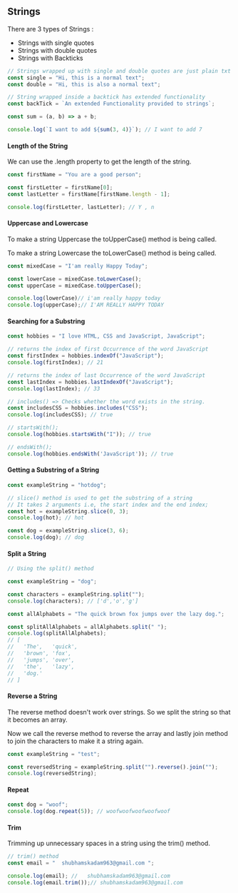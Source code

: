 ## Strings

There  are 3 types of Strings :

- Strings with single quotes
- Strings with double quotes
- Strings with Backticks

```js
// Strings wrapped up with single and double quotes are just plain txt
const single = "Hi, this is a normal text";
const double = "Hi, this is also a normal text";

// String wrapped inside a backtick has extended functionality
const backTick = `An extended Functionality provided to strings`;

const sum = (a, b) => a + b;

console.log(`I want to add ${sum(3, 4)}`); // I want to add 7

```

#### Length of the String

We can use the .length property to get the length of the string.  

```js
const firstName = "You are a good person";

const firstLetter = firstName[0];
const lastLetter = firstName[firstName.length - 1];

console.log(firstLetter, lastLetter); // Y , n
```

#### Uppercase and Lowercase

To make a string Uppercase the toUpperCase() method is being called. 

To make a string Lowercase the toLowerCase() method is being called.

```js
const mixedCase = "I'am really Happy Today";

const lowerCase = mixedCase.toLowerCase();
const upperCase = mixedCase.toUpperCase();

console.log(lowerCase)// i'am really happy today
console.log(upperCase);// I'AM REALLY HAPPY TODAY
```

#### Searching for a Substring

```js
const hobbies = "I love HTML, CSS and JavaScript, JavaScript";

// returns the index of first Occurrence of the word JavaScript
const firstIndex = hobbies.indexOf("JavaScript");
console.log(firstIndex); // 21

// returns the index of last Occurrence of the word JavaScript
const lastIndex = hobbies.lastIndexOf("JavaScript");
console.log(lastIndex); // 33

// includes() => Checks whether the word exists in the string.
const includesCSS = hobbies.includes("CSS");
console.log(includesCSS); // true

// startsWith();
console.log(hobbies.startsWith("I")); // true

// endsWith();
console.log(hobbies.endsWith('JavaScript')); // true

```

#### Getting a Substring of a String

```js
const exampleString = "hotdog";

// slice() method is used to get the substring of a string
// It takes 2 arguments i.e, the start index and the end index;
const hot = exampleString.slice(0, 3);
console.log(hot); // hot

const dog = exampleString.slice(3, 6);
console.log(dog); // dog
```

#### Split a String

```js
// Using the split() method

const exampleString = "dog";

const characters = exampleString.split("");
console.log(characters); // ['d','o','g']

const allAlphabets = "The quick brown fox jumps over the lazy dog.";

const splitAllAlphabets = allAlphabets.split(" ");
console.log(splitAllAlphabets); 
// [
//   'The',   'quick',
//   'brown', 'fox',
//   'jumps', 'over',
//   'the',   'lazy',
//   'dog.'
// ]

```

#### Reverse a String

The reverse method doesn't work over strings. So we split the string so that it becomes an array. 

Now we call the reverse method to reverse the array and lastly join method to join the characters to make it a string again. 

```js
const exampleString = "test";

const reversedString = exampleString.split("").reverse().join("");
console.log(reversedString);
```

#### Repeat 

```js
const dog = "woof";
console.log(dog.repeat(5)); // woofwoofwoofwoofwoof
```

#### Trim

Trimming up unnecessary spaces in a string using the trim() method.  

```js
// trim() method
const email = "  shubhamskadam963@gmail.com ";

console.log(email); //   shubhamskadam963@gmail.com       
console.log(email.trim());// shubhamskadam963@gmail.com
```

